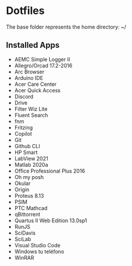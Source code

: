 # Dotfiles

The base folder represents the home directory: ~/

## Installed Apps

- AEMC Simple Logger II
- Allegro/Orcad 17.2-2016
- Arc Browser
- Arduino IDE
- Acer Care Center
- Acer Quick Access
- Discord
- Drive
- Filter Wiz Lite
- Fluent Search
- fnm
- Fritzing
- Copilot
- Git
- Github CLI
- HP Smart
- LabView 2021
- Matlab 2020a
- Office Professional Plus 2016
- Oh my posh
- Okular
- Origin
- Proteus 8.13
- PSIM
- PTC Mathcad
- qBittorrent
- Quartus II Web Edition 13.0sp1
- RunJS
- SciDavis
- SciLab
- Visual Studio Code
- Windows tu teléfono
- WinRAR
